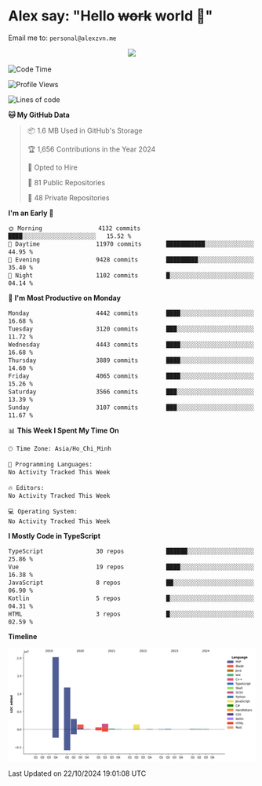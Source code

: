 # Alex say: "Hello ~~work~~ world 🐾"
Email me to: `personal@alexzvn.me`


<p align=center>
  <a href="https://skillicons.dev">
    <img src="https://skillicons.dev/icons?i=ts,js,php,nodejs,bun,vue,nuxt,react,svelte,tauri,laravel,rust,mongodb,docker,electron,redis,rabbitmq,tailwind,git,cloudflare,elysia,mysql,nginx,rollupjs,sentry,ubuntu,yarn,html,css,vite" />
  </a>
</p>

<!--START_SECTION:waka-->
![Code Time](http://img.shields.io/badge/Code%20Time-1%2C066%20hrs%2055%20mins-blue)

![Profile Views](http://img.shields.io/badge/Profile%20Views-0-blue)

![Lines of code](https://img.shields.io/badge/From%20Hello%20World%20I%27ve%20Written-40.6%20million%20lines%20of%20code-blue)

**🐱 My GitHub Data** 

> 📦 1.6 MB Used in GitHub's Storage 
 > 
> 🏆 1,656 Contributions in the Year 2024
 > 
> 💼 Opted to Hire
 > 
> 📜 81 Public Repositories 
 > 
> 🔑 48 Private Repositories 
 > 
**I'm an Early 🐤** 

```text
🌞 Morning                4132 commits        ████░░░░░░░░░░░░░░░░░░░░░   15.52 % 
🌆 Daytime                11970 commits       ███████████░░░░░░░░░░░░░░   44.95 % 
🌃 Evening                9428 commits        █████████░░░░░░░░░░░░░░░░   35.40 % 
🌙 Night                  1102 commits        █░░░░░░░░░░░░░░░░░░░░░░░░   04.14 % 
```
📅 **I'm Most Productive on Monday** 

```text
Monday                   4442 commits        ████░░░░░░░░░░░░░░░░░░░░░   16.68 % 
Tuesday                  3120 commits        ███░░░░░░░░░░░░░░░░░░░░░░   11.72 % 
Wednesday                4443 commits        ████░░░░░░░░░░░░░░░░░░░░░   16.68 % 
Thursday                 3889 commits        ████░░░░░░░░░░░░░░░░░░░░░   14.60 % 
Friday                   4065 commits        ████░░░░░░░░░░░░░░░░░░░░░   15.26 % 
Saturday                 3566 commits        ███░░░░░░░░░░░░░░░░░░░░░░   13.39 % 
Sunday                   3107 commits        ███░░░░░░░░░░░░░░░░░░░░░░   11.67 % 
```


📊 **This Week I Spent My Time On** 

```text
🕑︎ Time Zone: Asia/Ho_Chi_Minh

💬 Programming Languages: 
No Activity Tracked This Week

🔥 Editors: 
No Activity Tracked This Week

💻 Operating System: 
No Activity Tracked This Week
```

**I Mostly Code in TypeScript** 

```text
TypeScript               30 repos            ██████░░░░░░░░░░░░░░░░░░░   25.86 % 
Vue                      19 repos            ████░░░░░░░░░░░░░░░░░░░░░   16.38 % 
JavaScript               8 repos             ██░░░░░░░░░░░░░░░░░░░░░░░   06.90 % 
Kotlin                   5 repos             █░░░░░░░░░░░░░░░░░░░░░░░░   04.31 % 
HTML                     3 repos             █░░░░░░░░░░░░░░░░░░░░░░░░   02.59 % 
```



**Timeline**

![Lines of Code chart](https://raw.githubusercontent.com/alexzvn/alexzvn/main/assets/bar_graph.png)


 Last Updated on 22/10/2024 19:01:08 UTC
<!--END_SECTION:waka-->
